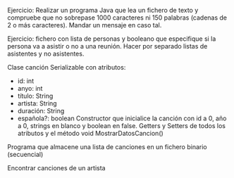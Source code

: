 Ejercicio: Realizar un programa Java que lea un fichero de texto y compruebe que no sobrepase 1000 caracteres ni 150 palabras (cadenas de 2 o más caracteres). Mandar un mensaje en caso tal.

Ejercicio: fichero con lista de personas y booleano que especifique si la persona va a asistir o no a una reunión. Hacer por separado listas de asistentes y no asistentes.

Clase canción Serializable con atributos:
- id: int
- anyo: int
- título: String
- artista: String
- duración: String
- española?: boolean
Constructor que inicialice la canción con id a 0, año a 0, strings en blanco y boolean en false.
Getters y Setters de todos los atributos y el método void MostrarDatosCancion()

Programa que almacene una lista de canciones en un fichero binario (secuencial)

Encontrar canciones de un artista